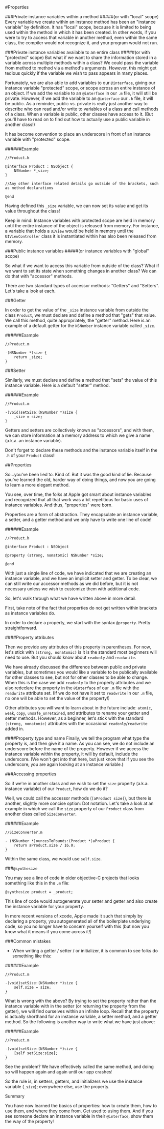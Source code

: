 #Properties  

###Private instance variables within a method 
#####(or with "local" scope)
Every variable we create within an instance method has been an "instance variable" by definition. It has "local" scope, because it is limited to being used within the method in which it has been created. In other words, if you were to try to access that variable in another method, even within the same class, the compiler would not recognize it, and your program would not run.

###Private instance variables available to an entire class 
#####(or with "protected" scope)
But what if we want to share the information stored in a variable across multiple methods within a class? We could pass the variable from method to method via a method's arguments. However, this might get tedious quickly if the variable we wish to pass appears in many places.

Fortunately, we are also able to add variables to our `@interface`, giving our instance variable "protected" scope, or scope across an entire instance of an object. If we add the variable to an `@interface` in our `.m` file, it will still be private. However, if we add the variable to an `@interface` our `.h` file, it will be public. As a reminder, public vs. private is really just another way to describe who can read and/or write to variables of a class and call methods of a class. When a variable is public, other classes have access to it. (But you'll have to read on to find out how to actually use a public variable in another class!)

It has become convention to place an underscore in front of an instance variable with "protected" scope.

######Example

```objc
//Product.h

@interface Product : NSObject {
	NSNumber *_size;
}

//Any other interface related details go outside of the brackets, such as method declarations

@end
```

Having defined this `_size` variable, we can now set its value and get its value throughout the class!

Keep in mind: Instance variables with protected scope are held in memory until the entire instance of the object is released from memory. For instance, a variable that holds a `UIView` would be held in memory until the `UIViewController` class it is instantiated within has also been released from memory.



###Public instance variables 
#####(or instance variables with "global" scope)

So what if we want to access this variable from outside of the class? What if we want to set its state when something changes in another class? We can do that with "accessor" methods.

There are two standard types of accessor methods: "Getters" and "Setters". Let's take a look at each.



###Getter

In order to get the value of the `_size` instance variable from outside the class `Product`, we must declare and define a method that "gets" that value. We call this method, quite appropriately, the "getter" method. Here is an example of a default getter for the `NSNumber` instance variable called `_size`. 

######Example
```objc
//Product.m

-(NSNumber *)size {
    return _size;
}

```
###Setter

Similarly, we must declare and define a method that "sets" the value of this instance variable. Here is a default "setter" method.

######Example
```objc
//Product.m

-(void)setSize:(NSNumber *)size {
    _size = size;
}
```

Getters and setters are collectively known as "accessors", and with them, we can store information at a memory address to which we give a name (a.k.a. an instance variable).

Don't forget to declare these methods and the instance variable itself in the `.h` of your `Product` class!


##Properties

So...you've been lied to. Kind of. But it was the good kind of lie. Because you've learned the old, harder way of doing things, and now you are going to learn a more elegant method.

You see, over time, the folks at Apple got smart about instance variables and recognized that all that work was a bit repetitious for basic uses of instance variables. And thus, "properties" were born.

Properties are a form of abstraction. They encapsulate an instance variable, a setter, and a getter method and we only have to write one line of code!

######Example
```objc
//Product.h

@interface Product : NSObject 

@property (strong, nonatomic) NSNumber *size;

@end
```

With just a single line of code, we have indicated that we are creating an instance variable, and we have an implicit setter and getter. To be clear, we can still write our accessor methods as we did before, but it is not necessary unless we wish to customize them with additional code.

So, let's walk through what we have written above in more detail.

First, take note of the fact that properties do not get written within brackets as instance variables do.

In order to declare a property, we start with the syntax `@property`. Pretty straightforward.

####Property attributes

Then we provide any attributes of this property in parentheses. For now, let's stick with `(strong, nonatomic)` is it is the standard most beginners will need to use. But you should know about `readonly` and `readwrite`.

We have already discussed the difference between public and private variables, but sometimes you would like a variable to be publically available for other classes to see, but not for other classes to be able to change. When this is the case we add `readonly` to the property attributes and we also redeclare the property in the `@interface` of our `.m` file with the `readwrite` attribute set. (If we do not have it set to `readwrite` in our `.m` file, no one will be able to set the value of the property!)

Other attributes you will want to learn about in the future include: `atomic`, `weak`, `copy`, `unsafe_unretained`, and attributes to rename your getter and setter methods. However, as a beginner, let's stick with the standard `(strong, nonatomic)` attributes with the occasional `readonly`/`readwrite` added in.

####Property type and name
Finally, we tell the program what type the property is, and then give it a name. As you can see, we do not include an underscore before the name of the property. However if we access the instance variable within the property, it will by default, include the underscore. (We won't get into that here, but just know that if you see the underscore, you are again looking at an instance variable.)

###Accessing properties

So if we're in another class and we wish to set the `size` property (a.k.a. instance variable) of our `Product`, how do we do it?

Well, we could call the accessor methods (`[aProduct size]`), but there is another, slightly more concise option: Dot notation. Let's take a look at an example in which we call the `size` property of our `Product` class from another class called `SizeConverter`.

######Example
```objc
//SizeConverter.m

- (NSNumber *)ouncesToPounds:(Product *)aProduct {
	return aProduct.size / 16.0;
}
```

Within the same class, we would use `self.size`.

###`@synthesize`

You may see a line of code in older objective-C projects that looks something like this in the `.m` file:

```objc
@synthesize product = _product;
```
This line of code would autogenerate your setter and getter and also create the instance variable for your property.

In more recent versions of xcode, Apple made it such that simply by declaring a property, you autogenerated all of the boilerplate underlying code, so you no longer have to concern yourself with this (but now you know what it means if you come across it!)

###Common mistakes

- When writing a getter / setter / or initializer, it is common to see folks do something like this:

######Example
```objc
//Product.m

-(void)setSize:(NSNumber *)size {
    self.size = size;
}
```

What is wrong with the above? By trying to set the property rather than the instance variable with in the setter (or returning the property from the getter), we will find ourselves within an infinite loop. Recall that the property is actually shorthand for an instance variable, a setter method, and a getter method. So the following is another way to write what we have just above:

######Example
```objc
//Product.m

-(void)setSize:(NSNumber *)size {
    [self setSize:size];
}
```

See the problem? We have effectively called the same method, and doing so will happen again and again until our app crashes!

So the rule is, in setters, getters, and initializers we use the instance variable (`_size`); everywhere else, use the property.

Summary

You have now learned the basics of properties: how to create them, how to use them, and where they come from. Get used to using them. And if you see someone declare an instance variable in their `@interface`, show them the way of the property!
